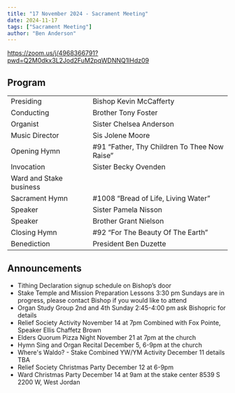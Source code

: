 ```yaml
---
title: "17 November 2024 - Sacrament Meeting"
date: 2024-11-17
tags: ["Sacrament Meeting"]
author: "Ben Anderson"
---
```


<https://zoom.us/j/4968366791?pwd=Q2M0dkx3L2Jod2FuM2pqWDNNQ1lHdz09>

## Program

|                         |                                              |
| ----------------------- | -------------------------------------------- |
| Presiding               | Bishop Kevin McCafferty                      |
| Conducting              | Brother Tony Foster                          |
| Organist                | Sister Chelsea Anderson                      |
| Music Director          | Sis Jolene Moore                             |
| Opening Hymn            | #91 “Father, Thy Children To Thee Now Raise” |
| Invocation              | Sister Becky Ovenden                         |
| Ward and Stake business |                                              |
| Sacrament Hymn          | #1008 “Bread of Life, Living Water”          |
| Speaker                 | Sister Pamela Nisson                         |
| Speaker                 | Brother Grant Nielson                        |
| Closing Hymn            | #92 “For The Beauty Of The Earth”            |
| Benediction             | President Ben Duzette                        |

## Announcements

- Tithing Declaration signup schedule on Bishop’s door
- Stake Temple and Mission Preparation Lessons 3:30 pm Sundays are in progress, please contact Bishop if you would like to attend
- Organ Study Group 2nd and 4th Sunday 2:45-4:00 pm ask Bishopric for details
- Relief Society Activity November 14 at 7pm Combined with Fox Pointe, Speaker Ellis Chaffetz Brown
- Elders Quorum Pizza Night November 21 at 7pm at the church
- Hymn Sing and Organ Recital December 5, 6-9pm at the church
- Where's Waldo? - Stake Combined YW/YM Activity December 11 details TBA
- Relief Society Christmas Party December 12 at 6-9pm
- Ward Christmas Party December 14 at 9am at the stake center 8539 S 2200 W, West Jordan